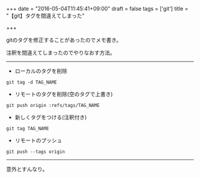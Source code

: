 +++
date = "2016-05-04T11:45:41+09:00"
draft = false
tags = ['git']
title = "【git】タグを間違えてしまった"

+++


gitのタグを修正することがあったのでメモ書き。

注釈を間違えてしまったのでやりなおす方法。

<hr>

- ローカルのタグを削除

```
git tag -d TAG_NAME
```

- リモートのタグを削除(空のタグで上書き)

```
git push origin :refs/tags/TAG_NAME
```

- 新しくタグをつける(注釈付き)

```
git tag TAG_NAME
```

- リモートのプッシュ

```
git push --tags origin
```

<hr>

意外とすんなり。
